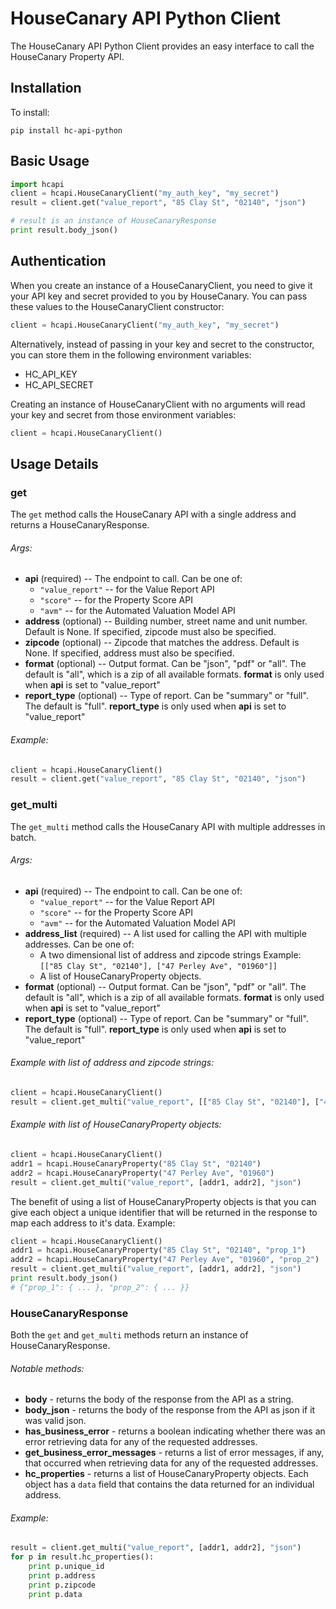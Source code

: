 # HouseCanary API Python Client

The HouseCanary API Python Client provides an easy interface to call the HouseCanary Property API.

## Installation

To install:
```
pip install hc-api-python
```

## Basic Usage


```python   
import hcapi
client = hcapi.HouseCanaryClient("my_auth_key", "my_secret")
result = client.get("value_report", "85 Clay St", "02140", "json")

# result is an instance of HouseCanaryResponse
print result.body_json()
```

## Authentication

When you create an instance of a HouseCanaryClient, you need to give it your API key and secret provided to you by HouseCanary. You can pass these values to the HouseCanaryClient constructor:

```python
client = hcapi.HouseCanaryClient("my_auth_key", "my_secret")
```

Alternatively, instead of passing in your key and secret to the constructor, you can store them in the following environment variables:

- HC_API_KEY
- HC_API_SECRET

Creating an instance of HouseCanaryClient with no arguments will read your key and secret from those environment variables:

```python
client = hcapi.HouseCanaryClient()
```

## Usage Details

### get
The `get` method calls the HouseCanary API with a single address and returns a HouseCanaryResponse.

###### Args:
- **api** (required) -- The endpoint to call. Can be one of:
	- `"value_report"` -- for the Value Report API
	- `"score"` -- for the Property Score API
	- `"avm"` -- for the Automated Valuation Model API
- **address** (optional) -- Building number, street name and unit number. Default is None.
	If specified, zipcode must also be specified. 
- **zipcode** (optional) -- Zipcode that matches the address. Default is None.
	If specified, address must also be specified.
- **format** (optional) -- Output format. Can be "json", "pdf" or "all". 
	The default is "all", which is a zip of all available formats.
	**format** is only used when **api** is set to "value_report"
- **report_type** (optional) -- Type of report. Can be "summary" or "full". The default is "full".
	**report_type** is only used when **api** is set to "value_report"

###### Example:
```python
client = hcapi.HouseCanaryClient()
result = client.get("value_report", "85 Clay St", "02140", "json")
```

### get_multi
The `get_multi` method calls the HouseCanary API with multiple addresses in batch.

###### Args:
- **api** (required) -- The endpoint to call. Can be one of:
	- `"value_report"` -- for the Value Report API
	- `"score"` -- for the Property Score API
	- `"avm"` -- for the Automated Valuation Model API
- **address_list** (required) -- A list used for calling the API with multiple addresses. Can be one of:
	- A two dimensional list of address and zipcode strings
		Example: `[["85 Clay St", "02140"], ["47 Perley Ave", "01960"]]`
	- A list of HouseCanaryProperty objects.
- **format** (optional) -- Output format. Can be "json", "pdf" or "all". 
	The default is "all", which is a zip of all available formats.
	**format** is only used when **api** is set to "value_report"
- **report_type** (optional) -- Type of report. Can be "summary" or "full". The default is "full".
	**report_type** is only used when **api** is set to "value_report"

###### Example with list of address and zipcode strings:
```python
client = hcapi.HouseCanaryClient()
result = client.get_multi("value_report", [["85 Clay St", "02140"], ["47 Perley Ave", "01960"]], "json")
```

###### Example with list of HouseCanaryProperty objects:
```python
client = hcapi.HouseCanaryClient()
addr1 = hcapi.HouseCanaryProperty("85 Clay St", "02140")
addr2 = hcapi.HouseCanaryProperty("47 Perley Ave", "01960")
result = client.get_multi("value_report", [addr1, addr2], "json")
```

The benefit of using a list of HouseCanaryProperty objects is that you can give each object a unique identifier that will be returned in the response to map each address to it's data. Example:

```python
client = hcapi.HouseCanaryClient()
addr1 = hcapi.HouseCanaryProperty("85 Clay St", "02140", "prop_1")
addr2 = hcapi.HouseCanaryProperty("47 Perley Ave", "01960", "prop_2")
result = client.get_multi("value_report", [addr1, addr2], "json")
print result.body_json()
# {"prop_1": { ... }, "prop_2": { ... }}
```

### HouseCanaryResponse
Both the `get` and `get_multi` methods return an instance of HouseCanaryResponse.

###### Notable methods:
- **body** - returns the body of the response from the API as a string.
- **body_json** - returns the body of the response from the API as json if it was valid json.
- **has_business_error** - returns a boolean indicating whether there was an error retrieving data for any of the requested addresses.
- **get_business_error_messages** - returns a list of error messages, if any, that occurred when retrieving data for any of the requested addresses.
- **hc_properties** - returns a list of HouseCanaryProperty objects. Each object has a `data` field that contains the data returned for an individual address.

###### Example:
```python
result = client.get_multi("value_report", [addr1, addr2], "json")
for p in result.hc_properties():
	print p.unique_id
	print p.address
	print p.zipcode
	print p.data
```
